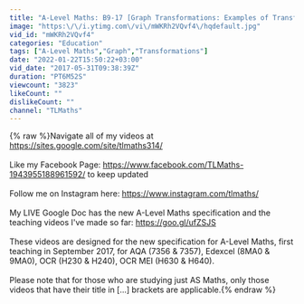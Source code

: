 ```yaml
---
title: "A-Level Maths: B9-17 [Graph Transformations: Examples of Transforming y = e^x]"
image: "https:\/\/i.ytimg.com\/vi\/mWKRh2VQvf4\/hqdefault.jpg"
vid_id: "mWKRh2VQvf4"
categories: "Education"
tags: ["A-Level Maths","Graph","Transformations"]
date: "2022-01-22T15:50:22+03:00"
vid_date: "2017-05-31T09:38:39Z"
duration: "PT6M52S"
viewcount: "3823"
likeCount: ""
dislikeCount: ""
channel: "TLMaths"
---
```

{% raw %}Navigate all of my videos at <a rel="nofollow" target="blank" href="https://sites.google.com/site/tlmaths314/">https://sites.google.com/site/tlmaths314/</a><br /><br />Like my Facebook Page: <a rel="nofollow" target="blank" href="https://www.facebook.com/TLMaths-1943955188961592/">https://www.facebook.com/TLMaths-1943955188961592/</a> to keep updated<br /><br />Follow me on Instagram here: <a rel="nofollow" target="blank" href="https://www.instagram.com/tlmaths/">https://www.instagram.com/tlmaths/</a><br /><br />My LIVE Google Doc has the new A-Level Maths specification and the teaching videos I've made so far: <a rel="nofollow" target="blank" href="https://goo.gl/ufZSJS">https://goo.gl/ufZSJS</a><br /><br />These videos are designed for the new specification for A-Level Maths, first teaching in September 2017, for AQA (7356 &amp; 7357), Edexcel (8MA0 &amp; 9MA0), OCR (H230 &amp; H240), OCR MEI (H630 &amp; H640).<br /><br />Please note that for those who are studying just AS Maths, only those videos that have their title in [...] brackets are applicable.{% endraw %}
